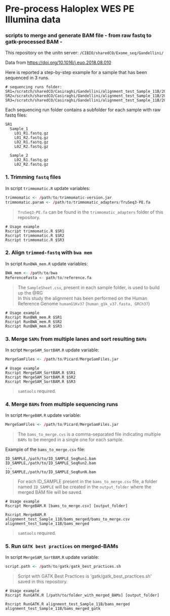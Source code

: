# Pre-process Haloplex WES PE Illumina data
### scripts to merge and generate BAM file - from raw fastq to gatk-processed BAM -
This repository on the unitn server: `/CIBIO/sharedCO/Exome_seq/Gandellini/`

Data from https://doi.org/10.1016/j.euo.2018.08.010

Here is reported a step-by-step example for a sample that has been sequenced in 3 runs.

```
# sequencing runs folder:
SR1=/scratch/sharedCO/Casiraghi/Gandellini/alignment_test_Sample_11B/20141210_gandellini
SR2=/scratch/sharedCO/Casiraghi/Gandellini/alignment_test_Sample_11B/20150113_gandellini
SR3=/scratch/sharedCO/Casiraghi/Gandellini/alignment_test_Sample_11B/20150304_gandellini
```
Each sequencing run folder contains a subfolder for each sample with raw fastq files:
```
SR1
  Sample_1
    L01_R1.fastq.gz
    L01_R2.fastq.gz
    L02_R1.fastq.gz
    L02_R2.fastq.gz

  Sample_2
    L02_R1.fastq.gz
    L02_R2.fastq.gz
```

### 1. Trimming `fastq` files
In script `trimmomatic.R` update variables:
```R
trimmomatic <- /path/to/trimmomatic-version.jar
trimmomatic.param <- /path/to/trimmomatic_adapters/TruSeq3-PE.fa
```
> `TruSeq3-PE.fa` can be found in the `trimmomatic_adapters` folder of this repository.
```
# Usage example
Rscript trimmomatic.R $SR1
Rscript trimmomatic.R $SR2
Rscript trimmomatic.R $SR3
```
### 2. Align `trimmed-fastq` with `bwa mem`
In script `RunBWA_mem.R` update variables:
```R
BWA_mem <- /path/to/bwa 
ReferenceFasta <- path/to/reference.fa
```
> The `SampleSheet.csv`, present in each sample folder, is used to build up the @RG<br />
> In this study the alignment has been performed on the Human Reference Genome `humanG1Kv37` (`human_g1k_v37.fasta, GRCh37`)
```
# Usage example
Rscript RunBWA_mem.R $SR1
Rscript RunBWA_mem.R $SR2
Rscript RunBWA_mem.R $SR3
```
### 3. Merge `SAMs` from multiple lanes and sort resulting `BAMs`
In script `MergeSAM_SortBAM.R` update variable:
```R
MergeSamFiles <- /path/to/Picard/MergeSamFiles.jar 
```
```
# Usage example
Rscript MergeSAM_SortBAM.R $SR1
Rscript MergeSAM_SortBAM.R $SR2
Rscript MergeSAM_SortBAM.R $SR3
```
> `samtools` required.
### 4. Merge `BAMs` from multiple sequencing runs
In script `MergeBAM.R` update variable:
```R
MergeSamFiles <- /path/to/Picard/MergeSamFiles.jar 
```
> The `bams_to_merge.cvs` is a comma-separated file indicating multiple `BAMs` to be merged in a single one for each sample.  

Example of the `bams_to_merge.csv` file:
```
ID_SAMPLE,/path/to/ID_SAMPLE_SeqRun1.bam
ID_SAMPLE,/path/to/ID_SAMPLE_SeqRun2.bam
...
ID_SAMPLE,/path/to/ID_SAMPLE_SeqRunN.bam
```
> For each ID_SAMPLE present in the `bams_to_merge.csv` file, a folder named `ID_SAMPLE` will be created in the `output_folder` where the merged BAM file will be saved.
```
# Usage example
Rscript MergeBAM.R [bams_to_merge.csv] [output_folder]

Rscript MergeBAM.R alignment_test_Sample_11B/bams_merged/bams_to_merge.csv alignment_test_Sample_11B/bams_merged
```
> `samtools` required.

### 5. Run `GATK best practices` on merged-BAMs
In script `MergeSAM_SortBAM.R` update variable:
```R
script.path <- /path/to/gatk/gatk_best_practices.sh 
```
> Script with GATK Best Practices is 'gatk/gatk_best_practices.sh' saved in this repository.
```
# Usage example
Rscript RunGATK.R [/path/to/folder_with_merged_BAMs] [output_folder]

Rscript RunGATK.R alignment_test_Sample_11B/bams_merged alignment_test_Sample_11B/bams_merged_gatk
```
